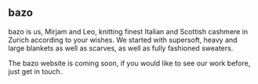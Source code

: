 ## bazo

bazo is us, Mirjam and Leo, knitting finest Italian and Scottish cashmere in Zurich according to your wishes. We started with supersoft, heavy and large blankets as well as scarves, as well as fully fashioned sweaters. 

The bazo website is coming soon, if you would like to see our work before, just get in touch.

